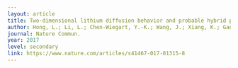 ```yaml
---
layout: article
title: Two-dimensional lithium diffusion behavior and probable hybrid phase transformation kinetics in olivine lithium iron phosphate.
author: Hong, L.; Li, L.; Chen-Wiegart, Y.-K.; Wang, J.; Xiang, K.; Gan, L.; Li, W.; Meng, F.; Wang, F.; Wang, J.; Chiang, Y.-M.; Jin, S.*; Tang, M.* 
journal: Nature Commun.	
year: 2017
level: secondary
link: https://www.nature.com/articles/s41467-017-01315-8
---
```


